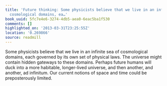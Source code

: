 ```yaml
---
title: 'Future thinking: Some physicists believe that we live in an infinite sea of
  cosmological domains, ea…'
book_uuid: 5fc7e4e6-3274-4db5-aea0-6eac5ba1f530
comments: []
highlighted_on: '2013-03-31T23:25:55Z'
location: '0.269866'
source: readmill
---
```


Some physicists believe that we live in an infinite sea of cosmological domains, each governed by its own set of physical laws. The universe might contain hidden gateways to these domains. Perhaps future humans will duck into a more habitable, longer-lived universe, and then another, and another, ad infinitum. Our current notions of space and time could be preposterously limited.